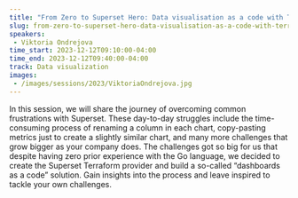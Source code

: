```yaml
---
title: "From Zero to Superset Hero: Data visualisation as a code with Terraform"
slug: from-zero-to-superset-hero-data-visualisation-as-a-code-with-terraform
speakers:
 - Viktoria Ondrejova
time_start: 2023-12-12T09:10:00-04:00
time_end: 2023-12-12T09:40:00-04:00
track: Data visualization
images:
 - /images/sessions/2023/ViktoriaOndrejova.jpg
---
```


In this session, we will share the journey of overcoming common frustrations with Superset. These day-to-day struggles include the time-consuming process of renaming a column in each chart, copy-pasting metrics just to create a slightly similar chart, and many more challenges that grow bigger as your company does. The challenges got so big for us that despite having zero prior experience with the Go language, we decided to create the Superset Terraform provider and build a so-called “dashboards as a code” solution. Gain insights into the process and leave inspired to tackle your own challenges.